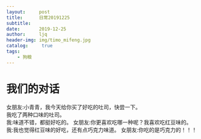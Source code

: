 ```yaml
---
layout:     post
title:      日常20191225
subtitle:   
date:       2019-12-25
author:     ljq
header-img: img/timo_mifeng.jpg
catalog:	 true
tags:
    - 狗粮
---
```


# 我们的对话
<p>
女朋友:小青青，我今天给你买了好吃的吐司，快尝一下。
<br>
我吃了两种口味的吐司。
<br>
我:味道不错，都挺好吃的。
女朋友:你更喜欢吃哪一种呢？我喜欢吃红豆味的。
我:我也觉得红豆味的好吃，还有点巧克力味道。
女朋友:你吃的是巧克力的！！！
</p>
